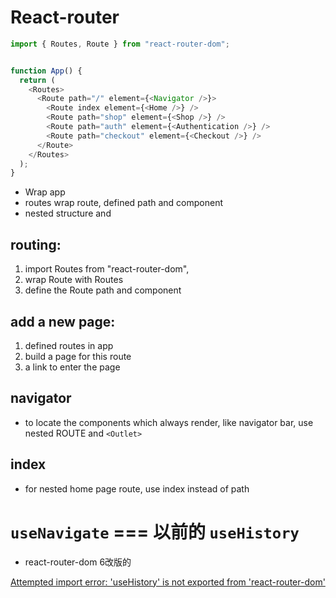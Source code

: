 # React-router
```js
import { Routes, Route } from "react-router-dom";


function App() {
  return (
    <Routes>
      <Route path="/" element={<Navigator />}>
        <Route index element={<Home />} />
        <Route path="shop" element={<Shop />} />
        <Route path="auth" element={<Authentication />} />
        <Route path="checkout" element={<Checkout />} />
      </Route>
    </Routes>
  );
}

```
- Wrap app
- routes wrap route, defined path and component
- nested structure and <outlet>

## routing: 
1. import Routes from "react-router-dom",
2. wrap Route with Routes  
3. define the Route path and component

## add a new page:
1. defined routes in app 
2. build a page for this route
3. a link to enter the page 

## navigator
- to locate the components which always render,
like navigator bar, use nested ROUTE and `<Outlet>` 

## index
- for nested home page route, use index instead of path 

# `useNavigate` === 以前的 `useHistory`
- react-router-dom 6改版的

[Attempted import error: 'useHistory' is not exported from 'react-router-dom'](https://stackoverflow.com/questions/62861269/attempted-import-error-usehistory-is-not-exported-from-react-router-dom)
